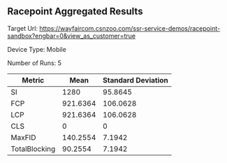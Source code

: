 ## Racepoint Aggregated Results

Target Url:
https://wayfaircom.csnzoo.com/ssr-service-demos/racepoint-sandbox?engbar=0&view_as_customer=true

Device Type: Mobile

Number of Runs: 5

| Metric        | Mean     | Standard Deviation |
| ------------- | -------- | ------------------ |
| SI            | 1280     | 95.8645            |
| FCP           | 921.6364 | 106.0628           |
| LCP           | 921.6364 | 106.0628           |
| CLS           | 0        | 0                  |
| MaxFID        | 140.2554 | 7.1942             |
| TotalBlocking | 90.2554  | 7.1942             |
